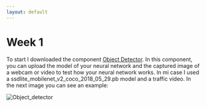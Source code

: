 ```yaml
---
layout: default
---
```

# Week 1


To start I downloaded the component [Object Detector](https://github.com/JdeRobot/dl-objectdetector). In this component, you can upload the model of your neural network and the captured image of a webcam or video to test how your neural network works. In mi case I used a ssdlite_mobilenet_v2_coco_2018_05_29.pb model and a traffic video. In the next image you can see an example:

![Object_detector](https://github.com/RoboticsURJC-students/2018-tfm-Jessica-Fernandez/blob/master/docs/images/Captura%20de%20pantalla%20de%202018-10-12%2018-26-54.png)

[1]: https://github.com/tensorflow/models/blob/master/research/object_detection/g3doc/detection_model_zoo.md
[2]: https://github.com/tensorflow/models/blob/master/research/object_detection/samples/configs/ssd_mobilenet_v2_coco.config
